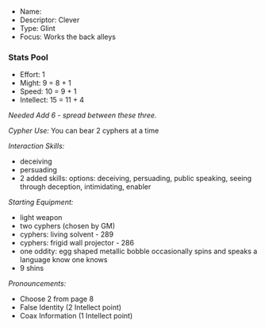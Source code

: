 - Name:
- Descriptor: Clever
- Type: Glint
- Focus: Works the back alleys

### Stats Pool

- Effort: 1
- Might: 9 = 8 + 1
- Speed: 10 = 9 + 1
- Intellect: 15 = 11 + 4

_*Needed* Add 6 - spread between these three._

*Cypher Use:*
You can bear 2 cyphers at a time

*Interaction Skills:*
- deceiving
- persuading
- 2 added skills: options: deceiving, persuading, public speaking, seeing through deception, intimidating, enabler

*Starting Equipment:*
- light weapon
- two cyphers (chosen by GM)
- cyphers: living solvent - 289
- cyphers: frigid wall projector - 286
- one oddity: egg shaped metallic bobble occasionally spins and speaks a language know one knows
- 9 shins

*Pronouncements:*
- Choose 2 from page 8
- False Identity (2 Intellect point)
- Coax Information (1 Intellect point)

